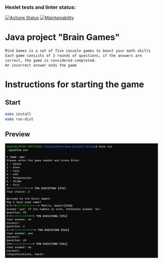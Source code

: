 
### Hexlet tests and linter status:
[![Actions Status](https://github.com/damirz95/java-project-61/actions/workflows/hexlet-check.yml/badge.svg)](https://github.com/damirz95/java-project-61/actions)
[![Maintainability](https://api.codeclimate.com/v1/badges/93ceb77f7483f6b3eeeb/maintainability)](https://codeclimate.com/github/damirz95/java-project-61/maintainability)

# Java project "Brain Games"
```
Mind Games is a set of five console games to boost your math skills
Each game consists of 3 rounds of questions, if the answers are correct, the game is considered completed. 
An incorrect answer ends the game
```

# Instructions for starting the game
## Start

```bash
make install
make run-dist
```

## Preview
![start game](/start-game.png "CrewAI Mind Map")
